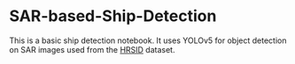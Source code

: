 # SAR-based-Ship-Detection

This is a basic ship detection notebook. It uses YOLOv5 for object detection on SAR images used from the [HRSID](https://github.com/chaozhong2010/HRSID) dataset.
